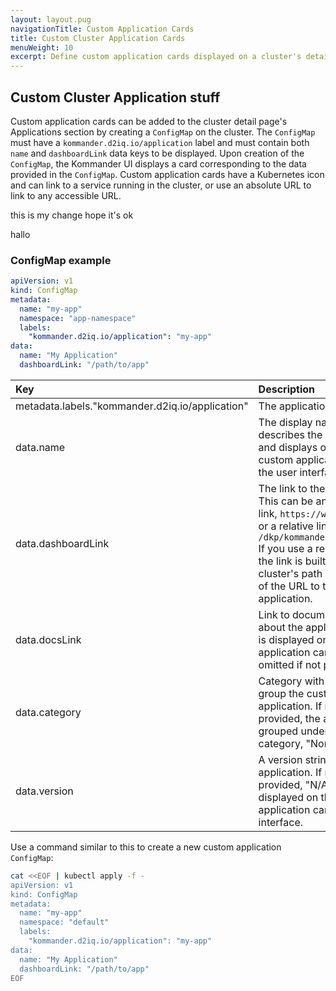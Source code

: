 ```yaml
---
layout: layout.pug
navigationTitle: Custom Application Cards
title: Custom Cluster Application Cards
menuWeight: 10
excerpt: Define custom application cards displayed on a cluster's detail page.
---
```


## Custom Cluster Application stuff

Custom application cards can be added to the cluster detail page's Applications section by creating a `ConfigMap` on the cluster. The `ConfigMap` must have a `kommander.d2iq.io/application` label and must contain both `name` and `dashboardLink` data keys to be displayed. Upon creation of the `ConfigMap`, the Kommander UI displays a card corresponding to the data provided in the `ConfigMap`. Custom application cards have a Kubernetes icon and can link to a service running in the cluster, or use an absolute URL to link to any accessible URL.




this is my change hope it's ok

hallo 

### ConfigMap example

```yaml
apiVersion: v1
kind: ConfigMap
metadata:
  name: "my-app"
  namespace: "app-namespace"
  labels:
    "kommander.d2iq.io/application": "my-app"
data:
  name: "My Application"
  dashboardLink: "/path/to/app"
```

| Key                                             | Description                                                                                                                                                                                                                                          | Required |
| :---------------------------------------------- | :--------------------------------------------------------------------------------------------------------------------------------------------------------------------------------------------------------------------------------------------------- | :------: |
| metadata.labels."kommander.d2iq.io/application" | The application name (ID).                                                                                                                                                                                                                           |    X     |
| data.name                                       | The display name that describes the application and displays on the custom application card in the user interface.                                                                                                                            |    X     |
| data.dashboardLink                              | The link to the application. This can be an absolute link, `https://www.d2iq.com` or a relative link, `/dkp/kommander/dashboard.` If you use a relative link, the link is built using the cluster's path as the base of the URL to the application. |    X     |
| data.docsLink                                   | Link to documentation about the application. This is displayed on the application card, but omitted if not present.                                                                                                                                  |          |
| data.category                                   | Category with which to group the custom application. If not provided, the application is grouped under the category, "None."                                                                                                                         |          |
| data.version                                    | A version string for the application. If not provided, "N/A" is displayed on the application card in the user interface.                                                                                                                             |          |

Use a command similar to this to create a new custom application `ConfigMap`:

```bash
cat <<EOF | kubectl apply -f -
apiVersion: v1
kind: ConfigMap
metadata:
  name: "my-app"
  namespace: "default"
  labels:
    "kommander.d2iq.io/application": "my-app"
data:
  name: "My Application"
  dashboardLink: "/path/to/app"
EOF
```
